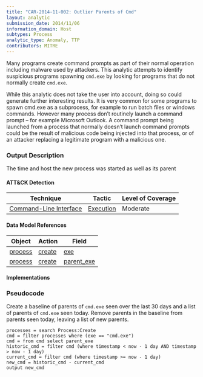 ```yaml
---
title: "CAR-2014-11-002: Outlier Parents of Cmd"
layout: analytic
submission_date: 2014/11/06
information_domain: Host
subtypes: Process
analytic_type: Anomaly, TTP
contributors: MITRE
---
```


Many programs create command prompts as part of their normal operation including malware used by attackers. This analytic attempts to identify suspicious programs spawning `cmd.exe` by looking for programs that do not normally create `cmd.exe`.

While this analytic does not take the user into account, doing so could generate further interesting results. 
It is very common for some programs to spawn cmd.exe as a subprocess, for example to run batch files or windows commands. However many process don’t routinely launch a command prompt – for example Microsoft Outlook. A command prompt being launched from a process that normally doesn’t launch command prompts could be the result of malicious code being injected into that process, or of an attacker replacing a legitimate program with a malicious one.


### Output Description

The time and host the new process was started as well as its parent


#### ATT&CK Detection
|Technique |Tactic |Level of Coverage |
|---|---|---|
|[Command-Line Interface](https://attack.mitre.org/techniques/T1059/)|[Execution](https://attack.mitre.org/tactics/TA0002/)|Moderate|

#### Data Model References

|Object|Action|Field|
|---|---|---|
|[process](/data_model/process) | [create](/data_model/process#create) | [exe](/data_model/process#exe) |
|[process](/data_model/process) | [create](/data_model/process#create) | [parent_exe](/data_model/process#parent_exe) |


#### Implementations

### Pseudocode

Create a baseline of parents of `cmd.exe` seen over the last 30 days and a list of parents of `cmd.exe` seen today. Remove parents in the baseline from parents seen today, leaving a list of new parents.


```
processes = search Process:Create
cmd = filter processes where (exe == "cmd.exe")
cmd = from cmd select parent_exe
historic_cmd = filter cmd (where timestamp < now - 1 day AND timestamp > now - 1 day)
current_cmd = filter cmd (where timestamp >= now - 1 day)
new_cmd = historic_cmd - current_cmd
output new_cmd
```


